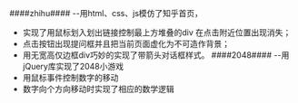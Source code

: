 
####zhihu####
--用html、css、js模仿了知乎首页，
- 实现了用鼠标划入划出链接控制最上方堆叠的div 在点击附近位置出现消失；
- 点击按钮出现提问框并且把当前页面虚化为不可造作背景； 
- 用无宽高仅边框div巧妙的实现了带箭头对话框样式。 
####2048####
--用jQuery库实现了2048小游戏
- 用鼠标事件控制数字的移动
- 数字向个方向移动时实现了相应的数学逻辑